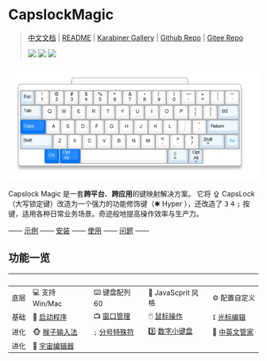 # CapslockMagic

 > [中文文档](https://miozus.github.io/CapslockMagic) | [README](https://miozus.github.io/CapslockMagic/#/en-us/) | [Karabiner Gallery](https://ke-complex-modifications.pqrs.org/#caps_lock_magic) | [Github Repo](https://github.com/miozus/CapslockMagic) | [Gitee Repo](https://gitee.com/miozus/CapslockMagic)
 >
 > <a href="https://github.com/thqby/AutoHotkey_H"> <img src="https://img.shields.io/badge/AutoHotkey__H-thqby-orange?style=flat&logo=GitHub"></a> <a href="https://github.com/miozus/CapslockMagic"> <img src="https://img.shields.io/badge/CapslockMagic-1.5.0-brightengreen?style=flat&logo=ClickUp"></a> <a href="https://jq.qq.com/?_wv=1027&k=iiuN83v3"> <img src="https://img.shields.io/badge/QQ群-1026918136-yellow?style=flat&logo=TencentQQ"></a>


![hhkb](docs/img/HHKB-win-keymap-pure.png)

Capslock Magic 是一套**跨平台**、**跨应用**的键映射解决方案。 它将 ⇪ CapsLock（大写锁定键）改造为一个强力的功能修饰键（✱ Hyper ），还改造了 <kbd>3</kbd> <kbd>4</kbd> <kbd>;</kbd> 按键，适用各种日常业务场景。奇迹般地提高操作效率与生产力。

 —— [示例](https://miozus.github.io/CapslockMagic/#/zh-cn/monkey-ime) —— [安装](https://miozus.github.io/CapslockMagic/#/zh-cn/quick-start-windows) —— [使用](https://miozus.github.io/CapslockMagic/#/zh-cn/capslock-enhancement) —— [问题](https://miozus.github.io/CapslockMagic/#/zh-cn/capslock-enhancement) —— 


## 功能一览


| &nbsp;  |       |    |  |  |
|----| ------------ | ---------- | ---- | ---- |
| 底层 |💻  支持 Win/Mac   |  ⌨️  键盘配列 60   |  🧰  JavaScprit 风格   |  ⚙️  配置自定义   | 
| 基础 | 👾  [启动程序](https://miozus.github.io/CapslockMagic/#/zh-cn/capslock-enhancement)   |  📺  [窗口管理](https://miozus.github.io/CapslockMagic/#/zh-cn/window)   |  🖱️  [鼠标操作](https://miozus.github.io/CapslockMagic/#/zh-cn/mouse)   |  `I`  [光标编辑](https://miozus.github.io/CapslockMagic/#/zh-cn/capslock-enhancement)  |
| 进化 |🐵  [猴子输入法](https://miozus.github.io/CapslockMagic/#/zh-cn/monkey-ime) |  `;`  [分号特殊符](https://miozus.github.io/CapslockMagic/#/zh-cn/semicolon-hook) |  3️⃣  [数字小键盘](https://miozus.github.io/CapslockMagic/#/zh-cn/numpad) |  🤖  [中英文管家](https://miozus.github.io/CapslockMagic/#/zh-cn/ime-manager) |  🦉  [单手调试器](https://miozus.github.io/CapslockMagic/#/zh-cn/debugger) | 
| 进化 | 🦑  [宇宙编辑器](https://miozus.github.io/CapslockMagic/#/zh-cn/universe-editor) | 
